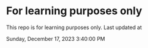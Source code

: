 # For learning purposes only
This repo is for learning purposes only.
Last updated at

Sunday, December 17, 2023 3:40:00 PM

